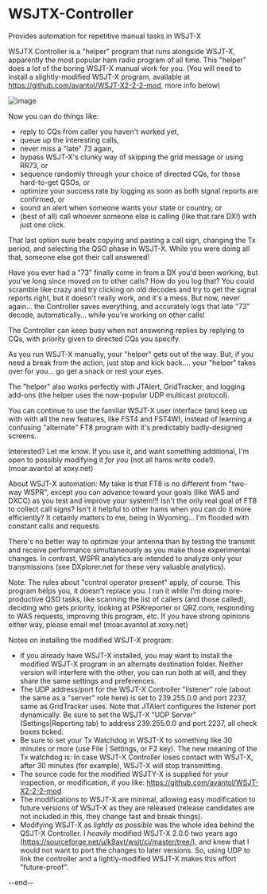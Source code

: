 # WSJTX-Controller
 Provides automation for repetitive manual tasks in WSJT-X

WSJTX Controller is a "helper" program that runs alongside WSJT-X, apparently the most popular ham radio program of all time. This "helper" does a lot of the boring WSJT-X manual work for you. (You will need to install a slightly-modified WSJT-X program, available at https://github.com/avantol/WSJT-X2-2-2-mod, more info below)

![image](https://user-images.githubusercontent.com/5302633/103505545-b7374880-4e17-11eb-816f-cec81104d97c.png)

Now you can do things like:
- reply to CQs from caller you haven't worked yet,
- queue up the interesting calls,
- never miss a "late" 73 again,
- bypass WSJT-X's clunky way of skipping the grid message or using RR73, or
- sequence randomly through your choice of directed CQs, for those hard-to-get QSOs, or
- optimize your success rate by logging as soon as both signal reports are confirmed, or
- sound an alert when someone wants your state or country, or 
- (best of all) call whoever someone else is calling (like that rare DX!) with just one click.

That last option sure beats copying and pasting a call sign, changing the Tx period, and selecting the QSO phase in WSJT-X. While you were doing all that, someone else got their call answered!

Have you ever had a "73" finally come in from a DX you'd been working, but you've long since moved on to other calls? How do you log that? You could scramble like crazy and try clicking on old decodes and try to get the signal reports right, but it doesn't really work, and it's a mess. But now, never again... the Controller saves everything, and accurately logs that late "73" decode, automatically... while you're working on other calls!

The Controller can keep busy when not answering replies by replying to CQs, with priority given to directed CQs you specify.

As you run WSJT-X manually, your "helper" gets out of the way. But, if you need a break from the action, just stop and kick back.... your "helper" takes over for you... go get a snack or rest your eyes. 

The "helper" also works perfectly with JTAlert, GridTracker, and logging add-ons (the helper uses the now-popular UDP multicast protocol).

You can continue to use the familiar WSJT-X user interface (and keep up with with all the new features, like FST4 and FST4W), instead of learning a confusing "alternate" FT8 program with it's predictably badly-designed screens.

Interested? Let me know. If you use it, and want something additional, I'm open to possibly modifying it *for you* (not all hams write code!). (moar.avantol at xoxy.net)

About WSJT-X automation: My take is that FT8 is  no different from "two-way WSPR", except you can advance toward your goals (like WAS and DXCC) as you test and improve your system!!! Isn't the only real goal of FT8 to collect call signs? Isn't it helpful to other hams when you can do it more efficiently? It cetainly matters to me, being in Wyoming... I'm flooded with constant calls and requests.

There's no better way to optimize your antenna than by testing the transmit and receive performance simultaneously as you make those experimental changes. In contrast, WSPR analytics are intended to analyze only your transmissions (see DXplorer.net for these very valuable analytics). 

Note: The rules about "control operator present" apply, of course. This program helps you, it doesn't replace you. I run it while I'm doing more-productive QSO tasks, like scanning the list of callers (and those called), deciding who gets priority, looking at PSKreporter or QRZ.com, responding to WAS requests, improving this program, etc. If you have strong opinions either way, please email me! (moar.avantol at xoxy.net)

Notes on installing the modified WSJT-X program:
- If you already have WSJT-X installed, you may want to install the modified WSJT-X program in an alternate destination folder. Neither version will interfere with the other, you can run both at will, and they share the same settings and preferences.
- The UDP address/port for the WSJT-X Controller "listener" role (about the same as a "server" role here) is set to 239.255.0.0 and port 2237, same as GridTracker uses. Note that JTAlert configures the listener port dynamically. Be sure to set the WSJT-X "UDP Server" (Settings|Reporting tab) to address 239.255.0.0 and port 2237, all check boxes ticked.
- Be sure to set your Tx Watchdog in WSJT-X to something like 30 minutes or more (use File | Settings, or F2 key). The new meaning of the Tx watchdog is: In case WSJT-X Controller loses contact with WSJT-X, after 30 minutes (for example), WSJT-X will stop transmitting.
- The source code for the modified WSJTY-X is supplied for your inspection, or modification, if you like: https://github.com/avantol/WSJT-X2-2-2-mod
- The modifications to WSJT-X are minimal, allowing easy modification to future versions of WSJT-X as they are released (release candidates are not included in this, they change fast and break things).
- Modifying WSJT-X as *lightly as possible* was the whole idea behind the QSJT-X Controller. I *heavily* modified WSJT-X 2.0.0 two years ago (https://sourceforge.net/u/k9avt/wsjt/ci/master/tree/), and knew that I would not want to port the changes to later versions. So, using UDP to link the controller and a lightly-modified WSJT-X makes this effort "future-proof".

--end--


